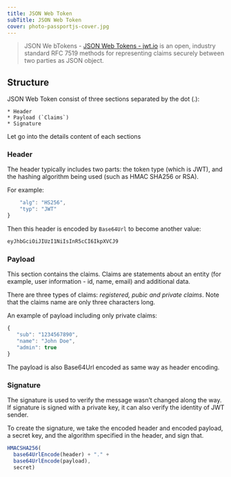 ```yaml
---
title: JSON Web Token
subTitle: JSON Web Token
cover: photo-passportjs-cover.jpg
---
```


> JSON We bTokens - [JSON Web Tokens - jwt.io](https://jwt.io/) is an open, industry standard RFC 7519 methods for representing 	claims securely between two parties as JSON object.  

## Structure
JSON Web Token consist of three sections separated by the dot (.):

	* Header
	* Payload (`Claims`)
	* Signature

Let go into the details content  of each sections

### Header

The header typically includes two parts: the token type (which is JWT), and the hashing algorithm being used (such as HMAC SHA256 or RSA).

For example:

```js
	"alg": "HS256",
	"typ": "JWT"
}
```

Then this header is encoded by `Base64Url` to become another value:

```js
eyJhbGciOiJIUzI1NiIsInR5cCI6IkpXVCJ9
```

### Payload

This section contains the claims. Claims are statements about an entity (for example, user information - id, name, email) and additional data.  

There are three types of claims: *registered, pubic and private claims*. Note that the claims name are only three characters long.

An example of payload including only private claims:

```js
{
   "sub": "1234567890",
   "name": "John Doe",
   "admin": true
}
```

The payload is also Base64Url encoded as same way as header encoding.

### Signature

The signature is used to verify the message wasn’t changed along the way. If signature is signed with a private key, it can also verify the identity of JWT sender.

To create the signature, we take the encoded header and encoded payload, a secret key, and the algorithm specified in the header, and sign that.

```js
HMACSHA256(
  base64UrlEncode(header) + "." +
  base64UrlEncode(payload),
  secret)
```
